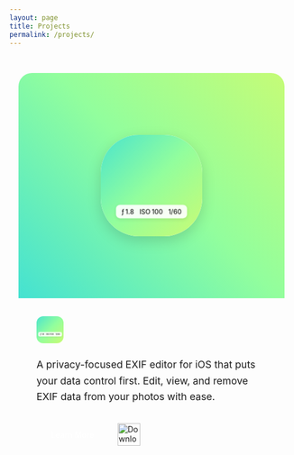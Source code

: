 ```yaml
---
layout: page
title: Projects
permalink: /projects/
---
```


<div class="projects-container">
  <div class="project-card exiframe">
    <div class="project-hero">
      <div class="hero-gradient">
        <div class="app-icon">
          <div class="icon-gradient">
            <div class="camera-settings">
              <div class="setting">
                <span class="icon">ƒ</span>
                <span class="value">1.8</span>
              </div>
              <div class="setting">
                <span class="value">ISO</span>
                <span class="value">100</span>
              </div>
              <div class="setting">
                <span class="value">1/60</span>
              </div>
            </div>
          </div>
        </div>
      </div>
    </div>
    <div class="project-content">
      <div class="project-header">
        <div class="project-logo">
          <div class="logo-gradient">
            <div class="camera-settings">
              <div class="setting">
                <span class="icon">ƒ</span>
                <span class="value">1.8</span>
              </div>
              <div class="setting">
                <span class="value">ISO</span>
                <span class="value">100</span>
              </div>
              <div class="setting">
                <span class="value">1/60</span>
              </div>
            </div>
          </div>
        </div>
        <h2>EXIFrame</h2>
      </div>
      <p class="project-description">A privacy-focused EXIF editor for iOS that puts your data control first. Edit, view, and remove EXIF data from your photos with ease.</p>
      <div class="project-links">
        <a href="/project/exiframe/" class="primary-button">Learn More</a>
        <a href="https://apps.apple.com/app/exiframe/id6473508929" class="app-store-button" target="_blank">
          <img src="https://tools.applemediaservices.com/api/badges/download-on-the-app-store/black/en-us?size=250x83&amp;releaseDate=1701734400" alt="Download on the App Store">
        </a>
      </div>
    </div>
  </div>
</div>

<style>
.projects-container {
  max-width: 1200px;
  margin: 0 auto;
  padding: 2rem 1rem;
}

.project-card {
  background: var(--card-background);
  border-radius: 24px;
  overflow: hidden;
  box-shadow: var(--card-shadow);
  margin-bottom: 2rem;
  transition: transform 0.3s ease, box-shadow 0.3s ease;
}

.project-card:hover {
  transform: translateY(-4px);
  box-shadow: var(--hover-shadow);
}

.project-hero {
  position: relative;
  height: 400px;
  overflow: hidden;
}

.hero-gradient {
  position: absolute;
  top: 0;
  left: 0;
  right: 0;
  bottom: 0;
  background: linear-gradient(45deg, #00C9FF, #92FE9D, #FFF94C, #FF9A8B);
  background-size: 300% 300%;
  animation: gradientShift 15s ease infinite;
  display: flex;
  align-items: center;
  justify-content: center;
  padding: 2rem;
}

.app-icon {
  width: 180px;
  height: 180px;
  border-radius: 37.5%;
  background: #fff;
  box-shadow: 0 8px 24px rgba(0, 0, 0, 0.15);
  overflow: hidden;
  position: relative;
  transition: transform 0.3s ease;
}

.app-icon:hover {
  transform: scale(1.05);
}

.icon-gradient {
  position: absolute;
  inset: 0;
  background: linear-gradient(135deg, #00C9FF, #92FE9D, #FFF94C, #FF9A8B);
  background-size: 300% 300%;
  animation: gradientShift 15s ease infinite;
  display: flex;
  align-items: flex-end;
  justify-content: center;
  padding-bottom: 1.5rem;
}

.project-header {
  display: flex;
  align-items: center;
  gap: 1rem;
  margin-bottom: 1.5rem;
}

.project-logo {
  width: 48px;
  height: 48px;
  border-radius: 12px;
  overflow: hidden;
  position: relative;
}

.logo-gradient {
  position: absolute;
  inset: 0;
  background: linear-gradient(135deg, #00C9FF, #92FE9D, #FFF94C, #FF9A8B);
  background-size: 300% 300%;
  animation: gradientShift 15s ease infinite;
  display: flex;
  align-items: flex-end;
  justify-content: center;
  padding-bottom: 0.25rem;
}

.project-logo .camera-settings {
  transform: scale(0.2);
  margin-bottom: -8px;
}

.camera-settings {
  background: rgba(255, 255, 255, 0.9);
  backdrop-filter: blur(10px);
  -webkit-backdrop-filter: blur(10px);
  padding: 0.5rem 1rem;
  border-radius: 12px;
  display: flex;
  gap: 1rem;
  font-family: -apple-system, BlinkMacSystemFont, "SF Mono", monospace;
  box-shadow: 0 4px 12px rgba(0, 0, 0, 0.1);
  transform: scale(0.6);
}

.setting {
  display: flex;
  align-items: center;
  gap: 0.25rem;
  color: #1a1a1a;
  font-size: 1.2rem;
  font-weight: 500;
}

.setting .icon {
  font-family: -apple-system, BlinkMacSystemFont, "SF Pro", system-ui;
}

.project-content {
  padding: 2rem;
}

.project-content h2 {
  font-size: 2rem;
  margin: 0;
  background: linear-gradient(120deg, var(--primary-color), #92FE9D);
  -webkit-background-clip: text;
  -webkit-text-fill-color: transparent;
}

.project-description {
  font-size: 1.1rem;
  line-height: 1.6;
  color: var(--text-color);
  margin-bottom: 2rem;
}

.project-links {
  display: flex;
  gap: 1rem;
  align-items: center;
  flex-wrap: wrap;
}

.primary-button {
  display: inline-block;
  padding: 0.8rem 1.6rem;
  background: var(--primary-color);
  color: white;
  text-decoration: none;
  border-radius: 12px;
  font-weight: 500;
  transition: all 0.3s ease;
}

.primary-button:hover {
  opacity: 0.9;
  transform: translateY(-2px);
}

.app-store-button {
  display: inline-block;
  transition: transform 0.3s ease;
}

.app-store-button:hover {
  transform: translateY(-2px);
}

.app-store-button img {
  height: 40px;
  width: auto;
}

@keyframes gradientShift {
  0% {
    background-position: 0% 50%;
  }
  50% {
    background-position: 100% 50%;
  }
  100% {
    background-position: 0% 50%;
  }
}

@media (prefers-color-scheme: dark) {
  .camera-settings {
    background: rgba(0, 0, 0, 0.8);
  }

  .setting {
    color: white;
  }
}

@media (max-width: 768px) {
  .project-hero {
    height: 300px;
  }

  .app-icon {
    width: 140px;
    height: 140px;
  }

  .project-logo {
    width: 40px;
    height: 40px;
  }

  .camera-settings {
    transform: scale(0.5);
    padding: 0.4rem 0.8rem;
    gap: 0.8rem;
  }

  .project-logo .camera-settings {
    transform: scale(0.15);
    margin-bottom: -10px;
  }

  .setting {
    font-size: 1rem;
  }

  .project-content {
    padding: 1.5rem;
  }

  .project-links {
    flex-direction: column;
    align-items: stretch;
  }

  .primary-button,
  .app-store-button {
    text-align: center;
  }
}
</style>